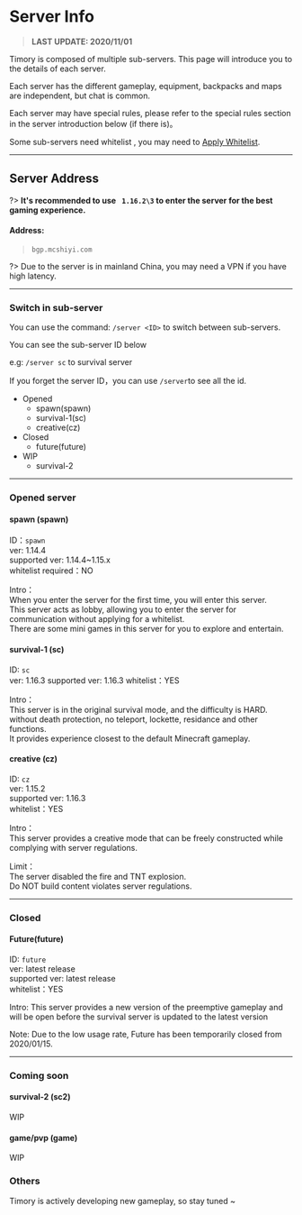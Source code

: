 # Server Info

> **LAST UPDATE: 2020/11/01**

Timory is composed of multiple sub-servers. This page will introduce you to the details of each server.

Each server has the different gameplay, equipment, backpacks and maps are independent, but chat is common.

Each server may have special rules, please refer to the special rules section in the server introduction below (if there is)。

Some sub-servers need whitelist , you may need to [Apply Whitelist](/en-US/join/whitelist.md).

-----

## Server Address

?> **It\'s recommended to use `` 1.16.2\3`` to enter the server for the best gaming experience.**

#### Address:  
> `` bgp.mcshiyi.com   ``  

?> Due to the server is in mainland China, you may need a VPN if you have high latency.

-----

### Switch in sub-server

You can use the command: ``/server <ID>`` to switch between sub-servers.

You can see the sub-server ID below

e.g: ``/server sc`` to survival server

If you forget the server ID，you can use ``/server``to see all the id.

- Opened
    - spawn(spawn)
    - survival-1(sc)
    - creative(cz)
- Closed
    - future(future)
- WIP
    - survival-2

    
-----

### Opened server 

#### spawn (spawn) 

ID：``spawn``  
ver: 1.14.4  
supported ver: 1.14.4~1.15.x  
whitelist required：NO  

Intro：  
When you enter the server for the first time,
you will enter this server.  
This server acts
as lobby, allowing you to enter the
server for communication without applying for
a whitelist.  
There are some mini games in this
server for you to explore and entertain.

#### survival-1 (sc)

ID: ``sc``  
ver: 1.16.3
supported ver: 1.16.3
whitelist：YES

Intro：  
This server is in the original survival mode,
and the difficulty is HARD.   
without death protection,
no teleport, lockette, residance and other functions.  
It provides experience closest to the default Minecraft gameplay.

#### creative (cz)

ID: ``cz``  
ver: 1.15.2  
supported ver: 1.16.3  
whitelist：YES

Intro：  
This server provides a creative mode 
that can be freely constructed while
complying with server regulations.

Limit：  
The server disabled the fire and TNT explosion.  
Do NOT build content violates server regulations.

-----

### Closed

#### Future(future)

ID: ``future``  
ver: latest release  
supported ver: latest release  
whitelist：YES

Intro: This server provides a new version of
the preemptive gameplay and will be open before
the survival server is updated to the latest version

Note: Due to the low usage rate,
Future has been temporarily closed from 2020/01/15.

-----

### Coming soon

#### survival-2 (sc2)

WIP

#### game/pvp (game)

WIP

### Others

Timory is actively developing new gameplay, so stay tuned ~
